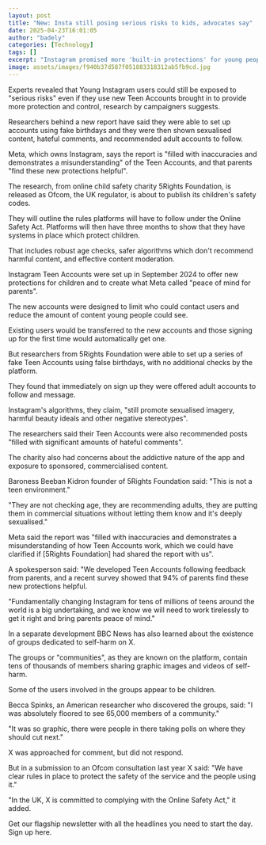 ```yaml
---
layout: post
title: "New: Insta still posing serious risks to kids, advocates say"
date: 2025-04-23T16:01:05
author: "badely"
categories: [Technology]
tags: []
excerpt: "Instagram promised more 'built-in protections' for young people but researchers say users are still exposed to sexualised images and negative stereoty"
image: assets/images/f940b37d587f051883318312ab5fb9cd.jpg
---
```


Experts revealed that Young Instagram users could still be exposed to "serious risks" even if they use new Teen Accounts brought in to provide more protection and control, research by campaigners suggests.

Researchers behind a new report have said they were able to set up accounts using fake birthdays and they were then shown sexualised content, hateful comments, and recommended adult accounts to follow.

Meta, which owns Instagram, says the report is "filled with inaccuracies and demonstrates a misunderstanding" of the Teen Accounts, and that parents "find  these new protections helpful".

The research, from online child safety charity 5Rights Foundation, is released as Ofcom, the UK regulator, is about to publish its children's safety codes.

They will outline the rules platforms will have to follow under the Online Safety Act. Platforms will then have three months to show that they have systems in place which protect children.

That includes robust age checks, safer algorithms which don't recommend harmful content, and effective content moderation.

Instagram Teen Accounts were set up in September 2024 to offer new protections for children and to create what Meta called "peace of mind for parents".

The new accounts were designed to limit who could contact users and reduce the amount of content young people could see.

Existing users would be transferred to the new accounts and those signing up for the first time would automatically get one.

But researchers from 5Rights Foundation were able to set up a series of fake Teen Accounts using false birthdays, with no additional checks by the platform.

They found that immediately on sign up they were offered adult accounts to follow and message.

Instagram's algorithms, they claim, "still promote sexualised imagery, harmful beauty ideals and other negative stereotypes".

The researchers said their Teen Accounts were also recommended posts "filled with significant amounts of hateful comments".

The charity also had concerns about the addictive nature of the app and exposure to sponsored, commercialised content.

Baroness Beeban Kidron founder of 5Rights Foundation said: "This is not a teen environment."

"They are not checking age, they are recommending adults, they are putting them in commercial situations without letting them know and it's deeply sexualised."

Meta said the report was "filled with inaccuracies and demonstrates a misunderstanding of how Teen Accounts work, which we could have clarified if [5Rights Foundation] had shared the report with us".

A spokesperson said: "We developed Teen Accounts following feedback from parents, and a recent survey showed that 94% of parents find these new protections helpful. 

"Fundamentally changing Instagram for tens of millions of teens around the world is a big undertaking, and we know we will need to work tirelessly to get it right and bring parents peace of mind."

In a separate development BBC News has also learned about the existence of groups dedicated to self-harm on X.

The groups or "communities", as they are known on the platform, contain tens of thousands of members sharing graphic images and videos of self-harm.

Some of the users involved in the groups appear to be children.

Becca Spinks, an American researcher who discovered the groups, said: "I was absolutely floored to see 65,000 members of a community."

"It was so graphic, there were people in there taking polls on where they should cut next."

X was approached for comment, but did not respond.

But in a submission to an Ofcom consultation last year X said: "We have clear rules in place to protect the safety of the service and the people using it."

"In the UK, X is committed to complying with the Online Safety Act," it added.

Get our flagship newsletter with all the headlines you need to start the day. Sign up here.


